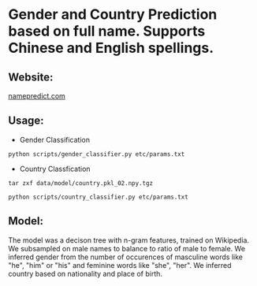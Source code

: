 # Gender and Country Prediction based on full name. Supports Chinese and English spellings.

## Website:

[namepredict.com](https://namepredict.com)

## Usage:

- Gender Classification

```
python scripts/gender_classifier.py etc/params.txt 
```

- Country Classfication

```
tar zxf data/model/country.pkl_02.npy.tgz
```


```
python scripts/country_classifier.py etc/params.txt
```

## Model:

The model was a decison tree with n-gram features, trained on Wikipedia. We subsampled on male names to balance to ratio of male to female. We inferred gender from the number of occurences of masculine words like "he", "him" or "his" and feminine words like "she", "her". We inferred country based on nationality and place of birth.
